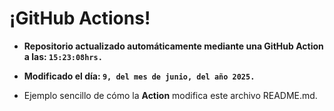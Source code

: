 # ¡GitHub Actions!
* **Repositorio actualizado automáticamente mediante una GitHub Action a las: `15:23:08hrs.`**
* **Modificado el día: `9, del mes de junio, del año 2025.`**

* Ejemplo sencillo de cómo la **Action** modifica este archivo README.md.
